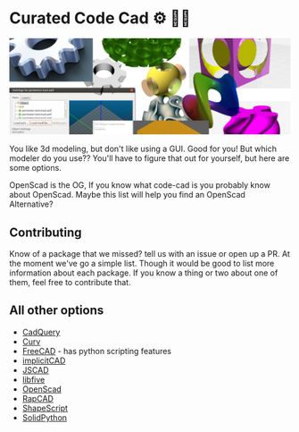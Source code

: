 # Curated Code Cad ⚙️ 👩‍🔧

<img src="https://raw.githubusercontent.com/Irev-Dev/repo-images/main/images/CURATED-CODE-CAD-BANNER2.jpg">

You like 3d modeling, but don't like using a GUI. Good for you! But which modeler do you use??
You'll have to figure that out for yourself, but here are some options.

OpenScad is the OG, If you know what code-cad is you probably know about OpenScad. Maybe this list will help you find an OpenScad Alternative?

## Contributing

Know of a package that we missed? tell us with an issue or open up a PR.
At the moment we've go a simple list. Though it would be good to list more information about each package. If you know a thing or two about one of them, feel free to contribute that.

## All other options

- [CadQuery](https://cadquery.readthedocs.io/en/latest/installation.html)
- [Curv](http://www.curv3d.org/)
- [FreeCAD](https://www.freecadweb.org/) - has python scripting features
- [implicitCAD](http://www.implicitcad.org/)
- [JSCAD](https://openjscad.org/)
- [libfive](http://libfive.com/)
- [OpenScad](http://www.openscad.org/)
- [RapCAD](https://gilesbathgate.com/category/rapcad/)
- [ShapeScript](https://apps.apple.com/us/app/shapescript/id1441135869?mt=12)
- [SolidPython](https://solidpython.readthedocs.io/en/latest/)
